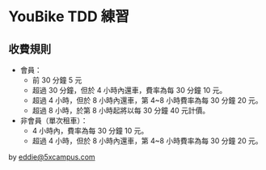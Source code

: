 # YouBike TDD 練習

## 收費規則

- 會員：
  - 前 30 分鐘 5 元
  - 超過 30 分鐘，但於 4 小時內還車，費率為每 30 分鐘 10 元。
  - 超過 4 小時，但於 8 小時內還車，第 4~8 小時費率為每 30 分鐘 20 元。
  - 超過 8 小時，於第 8 小時起將以每 30 分鐘 40 元計價。
- 非會員（單次租車）：
  - 4 小時內，費率為每 30 分鐘 10 元。
  - 超過 4 小時，但於 8 小時內還車，第 4~8 小時費率為每 30 分鐘 20 元。

by eddie@5xcampus.com
